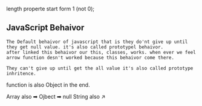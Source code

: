 <!--  *** prototype *** -->

length properte start form 1 (not 0);

## JavaScript Behaivor

    The Default behaivor of javascript that is they do'nt give up until they get null value. it's also called prototypel behaivor.
    after linked this behaivor our this, classes, works. when ever we feel arrow function desn't worked because this behaivor come there.

    They can't give up until get the all value it's also called prototype inhritence.

function is also Object in the end.

Array also ➡ Ojbect ➡ null
  String also ↗



